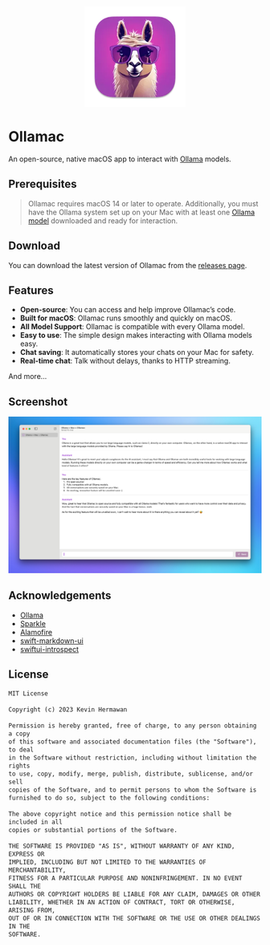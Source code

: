 <div align="center">
  <img alt="app icon" height="200px" src="./assets/app-icon.png">
</div>

# Ollamac

An open-source, native macOS app to interact with [Ollama](https://github.com/jmorganca/ollama) models.

## Prerequisites

> Ollamac requires macOS 14 or later to operate. Additionally, you must have the Ollama system set up on your Mac with at least one [Ollama model](https://ollama.ai/library) downloaded and ready for interaction.

## Download

You can download the latest version of Ollamac from the [releases page](https://github.com/kevinhermawan/Ollamac/releases).

## Features

- **Open-source**: You can access and help improve Ollamac’s code.
- **Built for macOS**: Ollamac runs smoothly and quickly on macOS.
- **All Model Support**: Ollamac is compatible with every Ollama model.
- **Easy to use**: The simple design makes interacting with Ollama models easy.
- **Chat saving**: It automatically stores your chats on your Mac for safety.
- **Real-time chat**: Talk without delays, thanks to HTTP streaming.

And more...

## Screenshot

<div align="center">
  <picture>
    <source media="(prefers-color-scheme: dark)" srcset="./assets/screenshot-dark.png">
    <img alt="screenshot" src="./assets/screenshot.png">
  </picture>
</div>

## Acknowledgements

- [Ollama](https://github.com/jmorganca/ollama)
- [Sparkle](https://github.com/sparkle-project/Sparkle)
- [Alamofire](https://github.com/Alamofire/Alamofire)
- [swift-markdown-ui](https://github.com/gonzalezreal/swift-markdown-ui)
- [swiftui-introspect](https://github.com/siteline/swiftui-introspect)

## License

```
MIT License

Copyright (c) 2023 Kevin Hermawan

Permission is hereby granted, free of charge, to any person obtaining a copy
of this software and associated documentation files (the "Software"), to deal
in the Software without restriction, including without limitation the rights
to use, copy, modify, merge, publish, distribute, sublicense, and/or sell
copies of the Software, and to permit persons to whom the Software is
furnished to do so, subject to the following conditions:

The above copyright notice and this permission notice shall be included in all
copies or substantial portions of the Software.

THE SOFTWARE IS PROVIDED "AS IS", WITHOUT WARRANTY OF ANY KIND, EXPRESS OR
IMPLIED, INCLUDING BUT NOT LIMITED TO THE WARRANTIES OF MERCHANTABILITY,
FITNESS FOR A PARTICULAR PURPOSE AND NONINFRINGEMENT. IN NO EVENT SHALL THE
AUTHORS OR COPYRIGHT HOLDERS BE LIABLE FOR ANY CLAIM, DAMAGES OR OTHER
LIABILITY, WHETHER IN AN ACTION OF CONTRACT, TORT OR OTHERWISE, ARISING FROM,
OUT OF OR IN CONNECTION WITH THE SOFTWARE OR THE USE OR OTHER DEALINGS IN THE
SOFTWARE.
```
